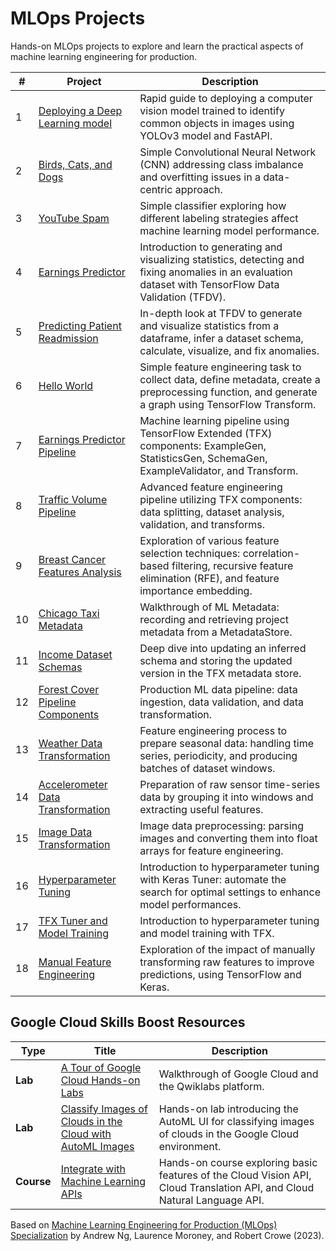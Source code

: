 # MLOps Projects

Hands-on MLOps projects to explore and learn the practical aspects of machine learning engineering for production.

| #   | Project                                                               | Description                                                                                                                                              |
| --- | --------------------------------------------------------------------- | -------------------------------------------------------------------------------------------------------------------------------------------------------- |
| 1   | [Deploying a Deep Learning model](01-deploying-a-deep-learning-model) | Rapid guide to deploying a computer vision model trained to identify common objects in images using YOLOv3 model and FastAPI.                            |
| 2   | [Birds, Cats, and Dogs](02-data-centric-approach)                     | Simple Convolutional Neural Network (CNN) addressing class imbalance and overfitting issues in a data-centric approach.                                  |
| 3   | [YouTube Spam](03-data-labeling)                                      | Simple classifier exploring how different labeling strategies affect machine learning model performance.                                                 |
| 4   | [Earnings Predictor](04-tensorflow-data-validation)                   | Introduction to generating and visualizing statistics, detecting and fixing anomalies in an evaluation dataset with TensorFlow Data Validation (TFDV).   |
| 5   | [Predicting Patient Readmission](05-data-validation)                  | In-depth look at TFDV to generate and visualize statistics from a dataframe, infer a dataset schema, calculate, visualize, and fix anomalies.            |
| 6   | [Hello World](06-simple-feature-engineering)                          | Simple feature engineering task to collect data, define metadata, create a preprocessing function, and generate a graph using TensorFlow Transform.      |
| 7   | [Earnings Predictor Pipeline](07-feature-engineering-pipeline)        | Machine learning pipeline using TensorFlow Extended (TFX) components: ExampleGen, StatisticsGen, SchemaGen, ExampleValidator, and Transform.             |
| 8   | [Traffic Volume Pipeline](08-feature-engineering)                     | Advanced feature engineering pipeline utilizing TFX components: data splitting, dataset analysis, validation, and transforms.                            |
| 9   | [Breast Cancer Features Analysis](09-feature-selection)               | Exploration of various feature selection techniques: correlation-based filtering, recursive feature elimination (RFE), and feature importance embedding. |
| 10  | [Chicago Taxi Metadata](10-ml-metadata)                               | Walkthrough of ML Metadata: recording and retrieving project metadata from a MetadataStore.                                                              |
| 11  | [Income Dataset Schemas](11-iterative-schema)                         | Deep dive into updating an inferred schema and storing the updated version in the TFX metadata store.                                                    |
| 12  | [Forest Cover Pipeline Components](12-data-pipeline-components)       | Production ML data pipeline: data ingestion, data validation, and data transformation.                                                                   |
| 13  | [Weather Data Transformation](13-time-series-data)                    | Feature engineering process to prepare seasonal data: handling time series, periodicity, and producing batches of dataset windows.                       |
| 14  | [Accelerometer Data Transformation](14-accelerometer-data)            | Preparation of raw sensor time-series data by grouping it into windows and extracting useful features.                                                   |
| 15  | [Image Data Transformation](15-image-data)                            | Image data preprocessing: parsing images and converting them into float arrays for feature engineering.                                                  |
| 16  | [Hyperparameter Tuning](16-keras-tuner)                               | Introduction to hyperparameter tuning with Keras Tuner: automate the search for optimal settings to enhance model performances.                          |
| 17  | [TFX Tuner and Model Training](17-tfx-tuner)                          | Introduction to hyperparameter tuning and model training with TFX.                                                                                       |
| 18  | [Manual Feature Engineering](18-manual-feature-engineering)           | Exploration of the impact of manually transforming raw features to improve predictions, using TensorFlow and Keras.                                      |

## Google Cloud Skills Boost Resources

| Type       | Title                                                                                                                        | Description                                                                                                              |
| ---------- | ---------------------------------------------------------------------------------------------------------------------------- | ------------------------------------------------------------------------------------------------------------------------ |
| **Lab**    | [A Tour of Google Cloud Hands-on Labs](https://www.cloudskillsboost.google/focuses/2794?parent=catalog)                      | Walkthrough of Google Cloud and the Qwiklabs platform.                                                                   |
| **Lab**    | [Classify Images of Clouds in the Cloud with AutoML Images](https://www.cloudskillsboost.google/focuses/8406?parent=catalog) | Hands-on lab introducing the AutoML UI for classifying images of clouds in the Google Cloud environment.                 |
| **Course** | [Integrate with Machine Learning APIs](https://www.cloudskillsboost.google/course_templates/630)                             | Hands-on course exploring basic features of the Cloud Vision API, Cloud Translation API, and Cloud Natural Language API. |

Based on [Machine Learning Engineering for Production (MLOps) Specialization](https://www.deeplearning.ai/courses/machine-learning-engineering-for-production-mlops/) by Andrew Ng, Laurence Moroney, and Robert Crowe (2023).
